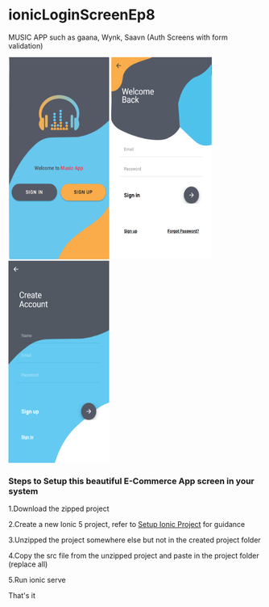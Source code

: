 # ionicLoginScreenEp8
MUSIC APP such as gaana, Wynk, Saavn (Auth Screens with form validation)

<img src="https://github.com/Nykz/ionicLoginScreenEp8/blob/main/Screenshots/screen1.png" width="200" height="400" />
<img src="https://github.com/Nykz/ionicLoginScreenEp8/blob/main/Screenshots/screen2.png" width="200" height="400" />
<img src="https://github.com/Nykz/ionicLoginScreenEp8/blob/main/Screenshots/screen3.png" width="200" height="400" />

### Steps to Setup this beautiful E-Commerce App screen in your system

1.Download the zipped project

2.Create a new Ionic 5 project, refer to <a href="https://www.youtube.com/watch?v=hmB2PYraBZk&t=6s&ab_channel=CodingTechnyks">Setup Ionic Project</a> for guidance

3.Unzipped the project somewhere else but not in the created project folder

4.Copy the src file from the unzipped project and paste in the project folder (replace all)

5.Run ionic serve

That's it

